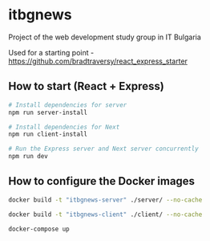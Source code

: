 # itbgnews

Project of the web development study group in IT Bulgaria

Used for a starting point - https://github.com/bradtraversy/react_express_starter

## How to start (React + Express)

```bash
# Install dependencies for server
npm run server-install

# Install dependencies for Next
npm run client-install

# Run the Express server and Next server concurrently
npm run dev
```

## How to configure the Docker images

```bash
docker build -t "itbgnews-server" ./server/ --no-cache
```

```bash
docker build -t "itbgnews-client" ./client/ --no-cache
```

```bash
docker-compose up
```
